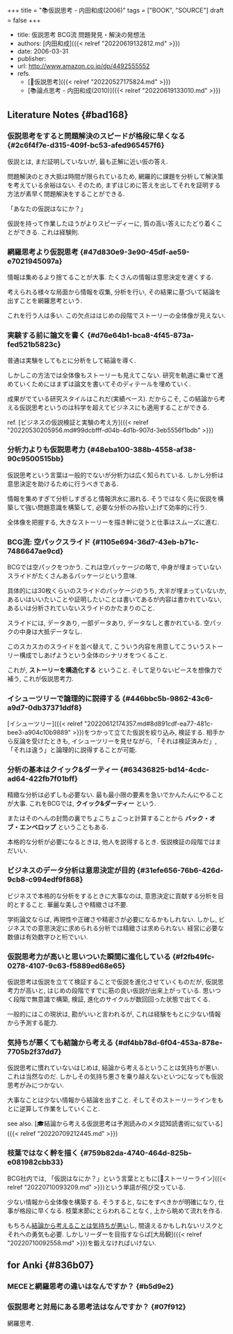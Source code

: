 +++
title = "📚仮説思考 - 内田和成(2006)"
tags = ["BOOK", "SOURCE"]
draft = false
+++

-   title: 仮説思考 BCG流 問題発見・解決の発想法
-   authors: [内田和成]({{< relref "20220619132812.md" >}})
-   date: 2006-03-31
-   publisher:
-   url: <http://www.amazon.co.jp/dp/4492555552>
-   refs.
    -   [📝仮説思考]({{< relref "20220527175824.md" >}})
    -   [📚論点思考 - 内田和成(2010)]({{< relref "20220619133010.md" >}})


## Literature Notes {#bad168}


### 仮説思考をすると問題解決のスピードが格段に早くなる {#2c6f4f7e-d315-409f-bc53-afed965457f6}

仮説とは, まだ証明していないが, 最も正解に近い仮の答え.

問題解決のとき大抵は時間が限られているため, 網羅的に課題を分析して解決策を考えている余裕はない. そのため, まずはじめに答えを出してそれを証明する方法が素早く問題解決をすることができる.

「あなたの仮説はなにか？」

仮説を持って作業したほうがよりスピーディーに, 質の高い答えにたどり着くことができる. これは経験則.


### 網羅思考より仮説思考 {#47d830e9-3e90-45df-ae59-e7021945097a}

情報は集めるより捨てることが大事. たくさんの情報は意思決定を遅くする.

考えられる様々な局面から情報を収集, 分析を行い, その結果に基づいて結論を出すことを網羅思考という.

これを行う人は多い. この欠点ははじめの段階でストーリーの全体像が見えない.


### 実験する前に論文を書く {#d76e64b1-bca8-4f45-873a-fed521b5823c}

普通は実験をしてもとに分析をして結論を導く.

しかしこの方法では全体像もストーリーも見えてこない. 研究を軌道に乗せて進めていくためにはまずは論文を書いてそのディテールを埋めていく.

成果がでている研究スタイルはこれだ(実績ベース). だからこそ, この結論から考える仮説思考というのは科学を超えてビジネスにも適用することができる.

ref. [ビジネスの仮説検証と実験の考え方]({{< relref "20220530205956.md#99dcbfff-d04b-4d1b-907d-3eb5556f1bdb" >}})


### 分析力よりも仮説思考力 {#48eba100-388b-4558-af38-90c9500515bb}

仮説思考という言葉は一般的でないが分析力は広く知られている. しかし分析は意思決定を助けるために行うべきである.

情報を集めすぎて分析しすぎると情報洪水に溺れる. そうではなく先に仮説を構築して強い問題意識を構築して, 必要な分析のみ拾い上げて効率的に行う.

全体像を把握する, 大きなストーリーを描き幹に従うと仕事はスムーズに進む.


### BCG流: 空パックスライド {#1105e694-36d7-43eb-b71c-7486647ae9cd}

BCGでは空パックをつかう. これは空パッケージの略で, 中身が埋まっていないスライドがたくさんあるパッケージという意味.

具体的には30枚くらいのスライドのパッケージのうち, 大半が埋まっていないか, あるいはいいたいことや証明したいことは書いてあるが内容は書かれていない, あるいは分析されていないスライドのかたまりのこと.

スライドには, データあり, 一部データあり, データなしと書かれている. 空パックの中身は大抵データなし.

このスカスカのスライドを並べ替えて, こういう内容を用意してこういうストーリー構成でしあげようという全体のシナリオをつくること.

これが, **ストーリーを構造化する** ということ. そして足りないピースを想像力で補う, これが仮説思考力.


### イシューツリーで論理的に説得する {#446bbc5b-9862-43c6-a9d7-0db37371ddf8}

[イシューツリー]({{< relref "20220612174357.md#8d891cdf-ea77-481c-bee3-a904c10b9889" >}})をつかって立てた仮説を絞り込み, 検証する. 相手から反論を受けたときも, イシューツリーを見せながら, 「それは検証済みだ」, 「それは違う」と論理的に説得することが可能.


### 分析の基本はクイック&ダーティー {#63436825-bd14-4cdc-ad64-422fb7f01bff}

精緻な分析は必ずしも必要ない. 最も最小限の要素を急いでかんたんにやることが大事. これをBCGでは, **クイック&ダーティー** という.

またはそのへんの封筒の裏でちょこちょこっと計算することから **バック・オブ・エンベロップ** ということもある.

本格的な分析が必要になるときは, 他人を説得するとき. 仮説検証の段階ではまだいい.


### ビジネスのデータ分析は意思決定が目的 {#31efe656-76b6-426d-9cb8-c994edf9f868}

ビジネスで本格的な分析をするときに大事なのは, 意思決定に貢献する分析を目的とすること. 華麗な美しさや精緻さは不要.

学術論文ならば, 再現性や正確さや精密さが必要になるかもしれない. しかし, ビジネスでの意思決定に求められる分析では精緻さは求められない. 経営に必要な数値は有効数字ひと桁でいい.


### 仮説思考力が高いと思いついた瞬間に進化している {#f2fb49fc-0278-4107-9c63-f5889ed68e65}

仮説思考は仮説を立てて検証することで仮説を進化させていくものだが, 仮説思考力が高いと, はじめの段階ですでに筋の良い仮説が出来上がっている. 思いつく段階で無意識で構築, 検証, 進化のサイクルが数回回った状態で出てくる.

一般的にはこの現状は, 勘がいいと言われるが, これは経験をもとに少ない情報から予測する能力.


### 気持ちが悪くても結論から考える {#df4bb78d-6f04-453a-878e-7705b2f37dd7}

仮説思考に慣れていないはじめは, 結論から考えるということは気持ちが悪い. これは当然なのだ. しかしその気持ち悪さを乗り越えないといつになっても仮説思考がみにつかない.

大事なことは少ない情報から結論を出すこと. そしてそのストーリーラインをもとに逆算して作業をしていくこと.

see also. [🎓結論から考える仮説思考は予測読みのメタ認知読書術に似ている]({{< relref "20220709212445.md" >}})


### 枝葉ではなく幹を描く {#759b82da-4740-464d-825b-e081982cbb33}

BCG社内では, 「仮説はなにか？」という言葉とともに[📝ストーリーライン]({{< relref "20220710093209.md" >}})という単語が飛び交っている.

少ない情報から全体像を構築する. そうすると, なにをすべきかが明確になり, 仕事が格段に早くなる. 枝葉末節にとらわれることなく, 上から眺めて流れを作る.

もちろん[結論から考えることは気持ちが悪い](#df4bb78d-6f04-453a-878e-7705b2f37dd7)し, 間違えるかもしれないリスクとそれへの勇気も必要. しかしリーダーを目指すならば[大局観]({{< relref "20220710092558.md" >}})を鍛えなければいけない.


## for Anki {#836b07}


### MECEと網羅思考の違いはなんですか？ {#b5d9e2}


### 仮説思考と対局にある思考法はなんですか？ {#07f912}

網羅思考.
